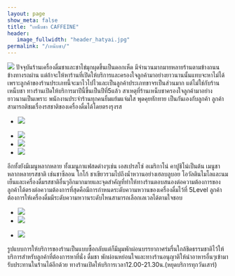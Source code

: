 ```yaml
---
layout: page
show_meta: false
title: "เหน็บชา CAFFEINE"
header:
   image_fullwidth: "header_hatyai.jpg"
permalink: "/เหน๊บชา/"
---
```

<img class="t20" src="{{ site.url }}/images/เหน็บชา1.jpg">
	ปัจจุบันร้านเครื่องดื่มชาและชาไข่มุกผุดขึ้นเป็นดอกเห็ด มีจำนวนมากมายหลายร้านตามข้างถนน ข้างทางรถผ่าน แต่ถ้าจะให้หาร้านที่เปิดให้บริการและครองใจลูกค้ามาอย่างยาวนานนั้นแทบจะหาไม่ได้เพราะลูกค้าของร้านประเภทนี้จะมาไวไปไวและเป็นลูกค้าประเภทขาจรเป็นส่วนมาก แต่ไม่ใช่กับร้านเหน็บชา ทางร้านเปิดให้บริการมาปีนี้ขึ้นเป็นปีที่5แล้ว สาเหตุที่ร้านเหน็บชาครองใจลูกค้ามาอย่างยาวนานเป็นเพราะ พนักงานประจำร้านทุกคนยิ้มแย้มแจ่มใส พุดคุยทักทาย เป็นกันเองกับลูกค้า ลูกค้าสามารถติชมเรื่องรสชาติของเครื่องดื่มได้โดยตรงรุงรส 

<ul class="clearing-thumbs small-block-grid-1" data-clearing>
  <li><a href="{{ site.url }}/images/เหน็บชา2.jpg"><img src="{{ site.url }}/images/เหน็บชา2.jpg"></a></li>
</ul>

<ul class="clearing-thumbs small-block-grid-3" data-clearing>
  <li><a href="{{ site.url }}/images/เหน็บชา3.jpg"><img src="{{ site.url }}/images/เหน็บชา3.jpg"></a></li>
  <li><a href="{{ site.url }}/images/เหน็บชา4.jpg"><img src="{{ site.url }}/images/เหน็บชา4.jpg"></a></li>
  <li><a href="{{ site.url }}/images/เหน็บชา5.jpg"><img src="{{ site.url }}/images/เหน็บชา5.jpg"></a></li>
</ul>

อีกทั้งยังมีเมนูหลากหลาย ทั้งเมนูกาแฟสดต่างๆเช่น เอสเปรสโซ่ อเมริกาโน่ คาปูชิโน่เป็นต้น  เมนูชา หลากหลายรสชาติ เช่นชาซีลอน โกโก้ ชาเขียวรวมไปถึงน้ำหวานอย่างเฮลบลูบอย โอวัลตินไมโลและนมเย็นและเครื่องดื่มรสชาติอื่นๆอีกมากมายและจุดสำคัญที่ทำให้ทางร้านตอบสนองต่อความต้องการของลูกค้าได้ตรงต่อความต้องการที่สุดคือมีการกำหนดระดับความหวานของเครื่องดื่มไว้ที่ 5Level ลูกค้าต้องการให้เครื่องดื่มมีระดับความหวานระดับไหนสามารถเลือกเลเวลได้ตามใจชอบ

<ul class="clearing-thumbs small-block-grid-3" data-clearing>
  <li><a href="{{ site.url }}/images/เหน็บชา6.jpg"><img src="{{ site.url }}/images/เหน็บชา6.jpg"></a></li>
  <li><a href="{{ site.url }}/images/เหน็บชา7.jpg"><img src="{{ site.url }}/images/เหน็บชา7.jpg"></a></li>
</ul>

<ul class="clearing-thumbs small-block-grid-1" data-clearing>
  <li><a href="{{ site.url }}/images/เหน็บชา8.jpg"><img src="{{ site.url }}/images/เหน็บชา8.jpg"></a></li>
</ul>

รูปแบบการให้บริการของร้านเป็นแบบซื้อกลับแต่ก็มีมุมพักผ่อนบรรยากาศร่มรื่นใกล้ชิดธรรมชาติไว้ให้บริการสำหรับลูกค้าที่ต้องการหาที่นั่ง ดื่มชา พักผ่อนหย่อนใจและทางร้านอนุญาติให้นำอาหารอื่นๆเข้ามารับประทานในร้านได้อีกด้วย ทางร้านเปิดให้บริการเวลา12.00-21.30น.(หยุดบริการทุกวันเสาร์)
